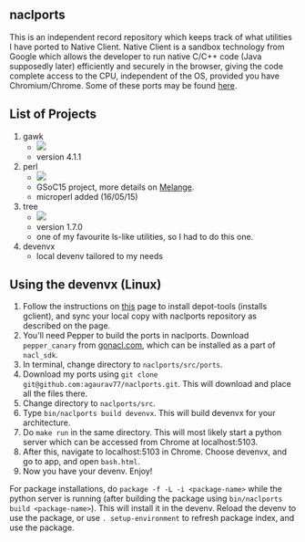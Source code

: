 naclports
---------

This is an independent record repository which keeps track of what utilities I have ported to Native Client. Native Client is a sandbox technology from Google which allows the developer to run native C/C++ code (Java supposedly later) efficiently and securely in the browser, giving the code complete access to the CPU, independent of the OS, provided you have Chromium/Chrome. Some of these ports may be found [here](http://code.google.com/p/naclports/).

List of Projects
----------------

1. gawk
    - <img src="https://img.shields.io/badge/status-complete-green.svg"/>
    - version 4.1.1
2. perl
    - <img src="https://img.shields.io/badge/status-incomplete-orange.svg"/>
    - GSoC15 project, more details on [Melange](https://www.google-melange.com/gsoc/project/details/google/gsoc2015/agaurav77/5649050225344512).
    - microperl added (16/05/15) 
3. tree
    - <img src="https://img.shields.io/badge/status-complete-green.svg"/>
    - version 1.7.0
    - one of my favourite ls-like utilities, so I had to do this one.
4. devenvx
    - local devenv tailored to my needs


Using the devenvx (Linux)
----------------------

1. Follow the instructions on [this](http://code.google.com/p/naclports/wiki/HowTo_Checkout) page to install depot-tools (installs gclient), and sync your local copy with naclports repository as described on the page.
2. You'll need Pepper to build the ports in naclports. Download `pepper_canary` from [gonacl.com](http://www.gonacl.com), which can be installed as a part of `nacl_sdk`.
3. In terminal, change directory to `naclports/src/ports`.
4. Download my ports using `git clone git@github.com:agaurav77/naclports.git`. This will download and place all the files there.
5. Change directory to `naclports/src`.
6. Type `bin/naclports build devenvx`. This will build devenvx for your architecture.
7. Do `make run` in the same directory. This will most likely start a python server which can be accessed from Chrome at localhost:5103.
8. After this, navigate to localhost:5103 in Chrome. Choose devenvx, and go to app, and open `bash.html`.
9. Now you have your devenv. Enjoy!

For package installations, do `package -f -L -i <package-name>` while the python server is running (after building the package using `bin/naclports build <package-name>`). This will install it in the devenv. Reload the devenv to use the package, or use `. setup-environment` to refresh package index, and use the package.
